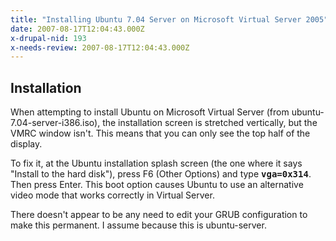 ```yaml
---
title: "Installing Ubuntu 7.04 Server on Microsoft Virtual Server 2005"
date: 2007-08-17T12:04:43.000Z
x-drupal-nid: 193
x-needs-review: 2007-08-17T12:04:43.000Z
---
```

## Installation

When attempting to install Ubuntu on Microsoft Virtual Server (from ubuntu-7.04-server-i386.iso), the installation screen is stretched vertically, but the VMRC window isn't. This means that you can only see the top half of the display.

To fix it, at the Ubuntu installation splash screen (the one where it says "Install to the hard disk"), press F6 (Other Options) and type <tt>**vga=0x314**</tt>. Then press Enter. This boot option causes Ubuntu to use an alternative video mode that works correctly in Virtual Server.

There doesn't appear to be any need to edit your GRUB configuration to make this permanent. I assume because this is ubuntu-server.